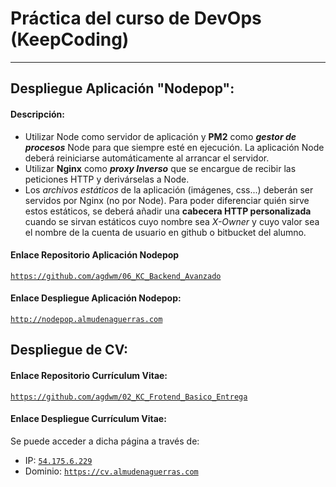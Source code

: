 # Práctica del curso de DevOps (KeepCoding)
___
## Despliegue Aplicación "Nodepop":

#### Descripción: 
* Utilizar Node como servidor de aplicación y **PM2** como ***gestor de procesos*** Node para que siempre esté en ejecución. La aplicación Node deberá reiniciarse automáticamente al arrancar el servidor.
* Utilizar **Nginx** como ***proxy Inverso*** que se encargue de recibir las peticiones HTTP y derivárselas a Node.
* Los *archivos estáticos* de la aplicación (imágenes, css...) deberán ser servidos por Nginx (no por Node). Para poder diferenciar quién sirve estos estáticos, se deberá añadir una **cabecera HTTP personalizada** cuando se sirvan estáticos cuyo nombre sea *X-Owner* y cuyo valor sea el nombre de la cuenta de usuario en github o bitbucket del alumno.

#### Enlace Repositorio Aplicación Nodepop
[`https://github.com/agdwm/06_KC_Backend_Avanzado`](https://github.com/agdwm/06_KC_Backend_Avanzado)


#### Enlace Despliegue Aplicación Nodepop:
[`http://nodepop.almudenaguerras.com`](http://nodepop.almudenaguerras.com)

## Despliegue de CV:
#### Enlace Repositorio Currículum Vitae:
[`https://github.com/agdwm/02_KC_Frotend_Basico_Entrega`](https://github.com/agdwm/02_KC_Frotend_Basico_Entrega)

#### Enlace Despliegue Currículum Vitae:
Se puede acceder a dicha página a través de:

* IP: [`54.175.6.229`](54.175.6.229)
* Dominio: [`https://cv.almudenaguerras.com`](https://cv.almudenaguerras.com)